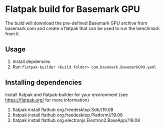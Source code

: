 # Flatpak build for Basemark GPU

The build will download the pre-defined Basemark GPU archive from
basemark.com and create a flatpak that can be used to run the benchmark from it.

## Usage

1. Install depdencies
2. Run `flatpak-builder <build folder> com.basemark.BasemarkGPU.yaml`


## Installing dependencies

Install flatpak and flatpak-builder for your environment (see https://flatpak.org/ for more information)

1. flatpak install flathub org.freedesktop.Sdk//19.08
2. flatpak install flathub org.freedesktop.Platform//19.08
3. flatpak install flathub org.electronjs.Electron2.BaseApp//19.08